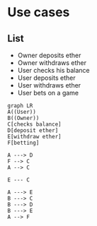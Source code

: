 # Use cases

## List

- Owner deposits ether
- Owner withdraws ether
- User checks his balance
- User deposits ether
- User withdraws ether
- User bets on a game

```mermaid
graph LR
A((User))
B((Owner))
C[checks balance]
D[deposit ether]
E[withdraw ether]
F[betting]

A ---> D
F --> C
A --> C

E --- C

A ---> E
B ---> C
B ---> D
B ---> E
A --> F

```
